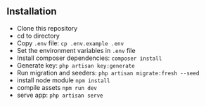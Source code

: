 

## Installation

- Clone this repository 
- cd to directory
- Copy `.env` file: `cp .env.example .env`
- Set the environment variables in `.env` file
- Install composer dependencies: `composer install`
- Generate key: `php artisan key:generate`
- Run migration and seeders: `php artisan migrate:fresh --seed`
- install node module `npm install`
- compile assets `npm run dev`
- serve app: `php artisan serve`

